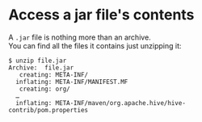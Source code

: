 # Access a jar file's contents

A `.jar` file is nothing more than an archive.  
You can find all the files it contains just unzipping it:

```shell
$ unzip file.jar
Archive:  file.jar
   creating: META-INF/
  inflating: META-INF/MANIFEST.MF
   creating: org/
  …
  inflating: META-INF/maven/org.apache.hive/hive-contrib/pom.properties
```
